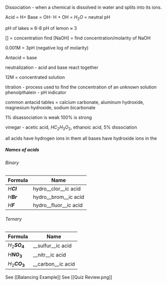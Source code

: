 Dissociation - when a chemical is dissolved in water and splits into its ions.

Acid = H+
Base = OH-
H + OH = $H_2O$ = neutral pH

pH of lakes ≈ 6-8
pH of lemon ≈ 3

\[] = concentration
find \[NaOH] = find concentration/molarity of NaOH

0.001M = 3pH (negative log of molarity)

Antacid = base

neutralization - acid and base react together

12M = concentrated solution

titration - process used to find the concentration of an unknown solution 
phenolpthalein - pH indicator

common antacid tables = calcium carbonate, aluminum hydroxide, magnesium hydroxide, sodium bicarbonate

1% disassociation is weak
100% is strong

vinegar - acetic acid, $HC_2H_3O_2$, ethanoic acid, 5% dissociation

all acids have hydrogen ions in them
all bases have hydroxide ions in the

##### Names of acids

###### Binary

| Formula     | Name                  |
| ----------- | --------------------- |
| $H$__$Cl$__ | hydro__clor__ic acid  |
| $H$__$Br$__ | hydro__brom__ic acid  |
| $H$__$F$__  | hydro__fluor__ic acid |
###### Ternary

| Formula         | Name              |
| --------------- | ----------------- |
| $H_2$__$SO_4$__ | __sulfur__ic acid |
| $H$__$NO_3$__   | __nitr__ic acid   |
| $H_2$__$CO_3$__ | __carbon__ic acid |


See [[Balancing Example]]
See [[Quiz Review.png]]